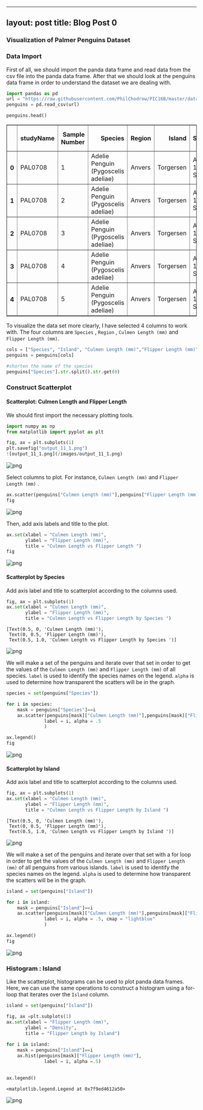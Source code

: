 
---
layout: post
title: Blog Post 0
---

### Visualization of Palmer Penguins Dataset

### Data Import

First of all, we should import the panda data frame and read data from the csv file into the panda data frame.
After that we should look at the penguins data frame in order to understand the dataset we are dealing with.


```python
import pandas as pd
url = "https://raw.githubusercontent.com/PhilChodrow/PIC16B/master/datasets/palmer_penguins.csv"
penguins = pd.read_csv(url)
```


```python
penguins.head()
```




<div>
<style scoped>
    .dataframe tbody tr th:only-of-type {
        vertical-align: middle;
    }

    .dataframe tbody tr th {
        vertical-align: top;
    }

    .dataframe thead th {
        text-align: right;
    }
</style>
<table border="1" class="dataframe">
  <thead>
    <tr style="text-align: right;">
      <th></th>
      <th>studyName</th>
      <th>Sample Number</th>
      <th>Species</th>
      <th>Region</th>
      <th>Island</th>
      <th>Stage</th>
      <th>Individual ID</th>
      <th>Clutch Completion</th>
      <th>Date Egg</th>
      <th>Culmen Length (mm)</th>
      <th>Culmen Depth (mm)</th>
      <th>Flipper Length (mm)</th>
      <th>Body Mass (g)</th>
      <th>Sex</th>
      <th>Delta 15 N (o/oo)</th>
      <th>Delta 13 C (o/oo)</th>
      <th>Comments</th>
    </tr>
  </thead>
  <tbody>
    <tr>
      <th>0</th>
      <td>PAL0708</td>
      <td>1</td>
      <td>Adelie Penguin (Pygoscelis adeliae)</td>
      <td>Anvers</td>
      <td>Torgersen</td>
      <td>Adult, 1 Egg Stage</td>
      <td>N1A1</td>
      <td>Yes</td>
      <td>11/11/07</td>
      <td>39.1</td>
      <td>18.7</td>
      <td>181.0</td>
      <td>3750.0</td>
      <td>MALE</td>
      <td>NaN</td>
      <td>NaN</td>
      <td>Not enough blood for isotopes.</td>
    </tr>
    <tr>
      <th>1</th>
      <td>PAL0708</td>
      <td>2</td>
      <td>Adelie Penguin (Pygoscelis adeliae)</td>
      <td>Anvers</td>
      <td>Torgersen</td>
      <td>Adult, 1 Egg Stage</td>
      <td>N1A2</td>
      <td>Yes</td>
      <td>11/11/07</td>
      <td>39.5</td>
      <td>17.4</td>
      <td>186.0</td>
      <td>3800.0</td>
      <td>FEMALE</td>
      <td>8.94956</td>
      <td>-24.69454</td>
      <td>NaN</td>
    </tr>
    <tr>
      <th>2</th>
      <td>PAL0708</td>
      <td>3</td>
      <td>Adelie Penguin (Pygoscelis adeliae)</td>
      <td>Anvers</td>
      <td>Torgersen</td>
      <td>Adult, 1 Egg Stage</td>
      <td>N2A1</td>
      <td>Yes</td>
      <td>11/16/07</td>
      <td>40.3</td>
      <td>18.0</td>
      <td>195.0</td>
      <td>3250.0</td>
      <td>FEMALE</td>
      <td>8.36821</td>
      <td>-25.33302</td>
      <td>NaN</td>
    </tr>
    <tr>
      <th>3</th>
      <td>PAL0708</td>
      <td>4</td>
      <td>Adelie Penguin (Pygoscelis adeliae)</td>
      <td>Anvers</td>
      <td>Torgersen</td>
      <td>Adult, 1 Egg Stage</td>
      <td>N2A2</td>
      <td>Yes</td>
      <td>11/16/07</td>
      <td>NaN</td>
      <td>NaN</td>
      <td>NaN</td>
      <td>NaN</td>
      <td>NaN</td>
      <td>NaN</td>
      <td>NaN</td>
      <td>Adult not sampled.</td>
    </tr>
    <tr>
      <th>4</th>
      <td>PAL0708</td>
      <td>5</td>
      <td>Adelie Penguin (Pygoscelis adeliae)</td>
      <td>Anvers</td>
      <td>Torgersen</td>
      <td>Adult, 1 Egg Stage</td>
      <td>N3A1</td>
      <td>Yes</td>
      <td>11/16/07</td>
      <td>36.7</td>
      <td>19.3</td>
      <td>193.0</td>
      <td>3450.0</td>
      <td>FEMALE</td>
      <td>8.76651</td>
      <td>-25.32426</td>
      <td>NaN</td>
    </tr>
  </tbody>
</table>
</div>



To visualize the data set more clearly, I have selected 4 columns to work with. The four columns are `Species` , `Region` , `Culmen Length (mm)` and `Flipper Length (mm)`. 


```python
cols = ["Species", "Island", "Culmen Length (mm)","Flipper Length (mm)"]
penguins = penguins[cols]
```


```python
#shorten the name of the species
penguins["Species"].str.split().str.get(0)
```




### Construct Scatterplot

#### Scatterplot: Culmen Length and Flipper Length

We should first import the necessary plotting tools. 


```python
import numpy as np
from matplotlib import pyplot as plt
```


```python
fig, ax = plt.subplots(1)
plt.savefig("output_11_1.png")
![output_11_1.png](/images/output_11_1.png)
```

    
![png](output_11_1.png)
    


Select columns to plot. For instance, `Culmen Length (mm)` and `Flipper Length (mm)` .


```python
ax.scatter(penguins["Culmen Length (mm)"],penguins["Flipper Length (mm)"])
fig
```




    
![png](output_13_0.png)
    



Then, add axis labels and title to the plot. 


```python
ax.set(xlabel = "Culmen Length (mm)",
       ylabel = "Flipper Length (mm)",
       title = "Culmen Length vs Flipper Length ")
fig
```




    
![png](output_15_0.png)
    



#### Scatterplot by Species

Add axis label and title to scatterplot according to the columns used.


```python
fig, ax = plt.subplots(1)
ax.set(xlabel = "Culmen Length (mm)",
       ylabel = "Flipper Length (mm)",
       title = "Culmen Length vs Flipper Length by Species ")
```




    [Text(0.5, 0, 'Culmen Length (mm)'),
     Text(0, 0.5, 'Flipper Length (mm)'),
     Text(0.5, 1.0, 'Culmen Length vs Flipper Length by Species ')]




    
![png](output_18_1.png)
    


We will make a set of the penguins and iterate over that set in order to get the values of the `Culmen Length (mm)` and `Flipper Length (mm)` of all species. `label` is used to identify the species names on the legend. `alpha` is used to determine how transparent the scatters will be in the graph. 


```python
species = set(penguins["Species"])

for i in species:
    mask = penguins["Species"]==i
    ax.scatter(penguins[mask]["Culmen Length (mm)"],penguins[mask]["Flipper Length (mm)"],
              label = i, alpha = .5
              )
```


```python
ax.legend()
fig
```




    
![png](output_21_0.png)
    



#### Scatterplot by Island

Add axis label and title to scatterplot according to the columns used.


```python
fig, ax = plt.subplots(1)
ax.set(xlabel = "Culmen Length (mm)",
       ylabel = "Flipper Length (mm)",
       title = "Culmen Length vs Flipper Length by Island ")
```




    [Text(0.5, 0, 'Culmen Length (mm)'),
     Text(0, 0.5, 'Flipper Length (mm)'),
     Text(0.5, 1.0, 'Culmen Length vs Flipper Length by Island ')]




    
![png](output_24_1.png)
    


We will make a set of the penguins and iterate over that set with a for loop in order to get the values of the `Culmen Length (mm)` and `Flipper Length (mm)` of all penguins from various islands. `label` is used to identify the species names on the legend. `alpha` is used to determine how transparent the scatters will be in the graph.


```python
island = set(penguins["Island"])

for i in island:
    mask = penguins["Island"]==i
    ax.scatter(penguins[mask]["Culmen Length (mm)"],penguins[mask]["Flipper Length (mm)"],
              label = i, alpha = .5, cmap = "lightblue"
              )
```


```python
ax.legend()
fig
```




    
![png](output_27_0.png)
    



### Histogram : Island

Like the scatterplot, histograms can be used to plot panda data frames. Here, we can use the same operations to construct a histogram using a for-loop that iterates over the `Island` column.


```python
island = set(penguins["Island"])

fig, ax =plt.subplots(1)
ax.set(xlabel = "Flipper Length (mm)",
       ylabel = "Density",
       title = "Flipper Length by Island")
       
for i in island:
    mask = penguins["Island"]==i
    ax.hist(penguins[mask]["Flipper Length (mm)"],
              label = i, alpha =.5)
        

ax.legend()
```




    <matplotlib.legend.Legend at 0x7f9ed4612a50>




    
![png](output_30_1.png)
    

